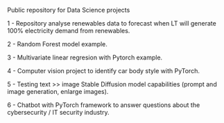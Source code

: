 Public repository for Data Science projects

1 - Repository analyse renewables data to forecast when LT will generate 100% electricity demand from renewables.

2 - Random Forest model example.

3 - Multivariate linear regresion with Pytorch example.

4 - Computer vision project to identify car body style with PyTorch.

5 - Testing text >> image Stable Diffusion model capabilities (prompt and image generation, enlarge images).

6 - Chatbot with PyTorch framework to answer questions about the cybersecurity / IT security industry.
